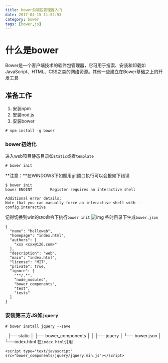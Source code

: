 ```yaml
---
title: bower前端包管理器入门
date: 2017-04-15 11:52:53
category: bower
tags: [bower,js]
---
```

# 什么是bower
Bower是一个客户端技术的软件包管理器，它可用于搜索、安装和卸载如JavaScript、HTML、CSS之类的网络资源。其他一些建立在Bower基础之上的开发工具

## 准备工作
1.  安装npm
2.  安装nod.js
3.  安装bower

```
# npm install -g bower
```

### bower初始化
进入web项目静态目录如`static`或者`template`
```
# bower init
```
**注意：**在WINDOWS下如题用git窗口执行可以会报如下错误
```
$ bower init
bower ENOINT        Register requires an interactive shell

Additional error details:
Note that you can manually force an interactive shell with --config.interactive
```
记得切换到win的`CMD`命令下执行`bower init`
![img](https://clyhs.github.io/images/js/bower01.png)
些时目录下生成`bower.json`
```
{
  "name": "helloweb",
  "homepage": "index.html",
  "authors": [
    "xxx <xxx@126.com>"
  ],
  "description": "web",
  "main": "index.html",
  "license": "MIT",
  "private": true,
  "ignore": [
    "**/.*",
    "node_modules",
    "bower_components",
    "test",
    "tests"
  ]
}
```
### 安装第三方JS如`jquery`
```
# bower install jquery --save
```
.
├── static
│   ├── bower_components
│   │     ├── jquery
│   └── bower.json
│   └──index.html
在`index.html`引用
```
<script type="text/javascript" src="bower_components/jquery/jquery.min.js"></script>
```